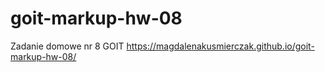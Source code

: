 # goit-markup-hw-08
Zadanie domowe nr 8 GOIT
https://magdalenakusmierczak.github.io/goit-markup-hw-08/
